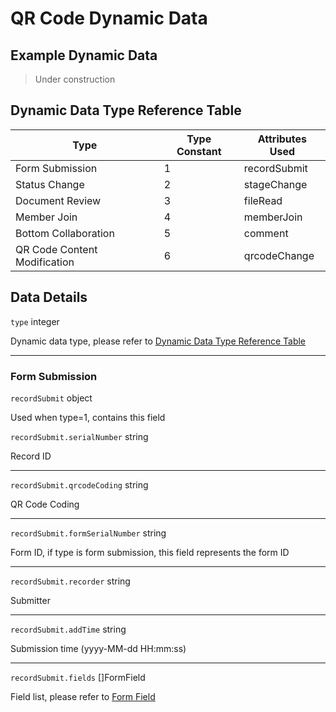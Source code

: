 # QR Code Dynamic Data

## Example Dynamic Data

> Under construction

## Dynamic Data Type Reference Table

| Type | Type Constant | Attributes Used | 
|------ | ----- | ------ |
| Form Submission | 1 | recordSubmit |
| Status Change | 2 | stageChange |
| Document Review | 3 | fileRead |
| Member Join | 4 | memberJoin |
| Bottom Collaboration | 5 | comment |
| QR Code Content Modification | 6 | qrcodeChange |

## Data Details

`type` integer

Dynamic data type, please refer to [Dynamic Data Type Reference Table](#dynamic-data-type-reference-table)

---

### Form Submission

`recordSubmit` object

Used when type=1, contains this field

`recordSubmit.serialNumber` string

Record ID

---

`recordSubmit.qrcodeCoding` string

QR Code Coding

---

`recordSubmit.formSerialNumber` string

Form ID, if type is form submission, this field represents the form ID

---

`recordSubmit.recorder` string

Submitter

---

`recordSubmit.addTime` string

Submission time (yyyy-MM-dd HH:mm:ss)

---

`recordSubmit.fields` []FormField

Field list, please refer to [Form Field](./en/openapi/api/forms/form-field-schema.md)